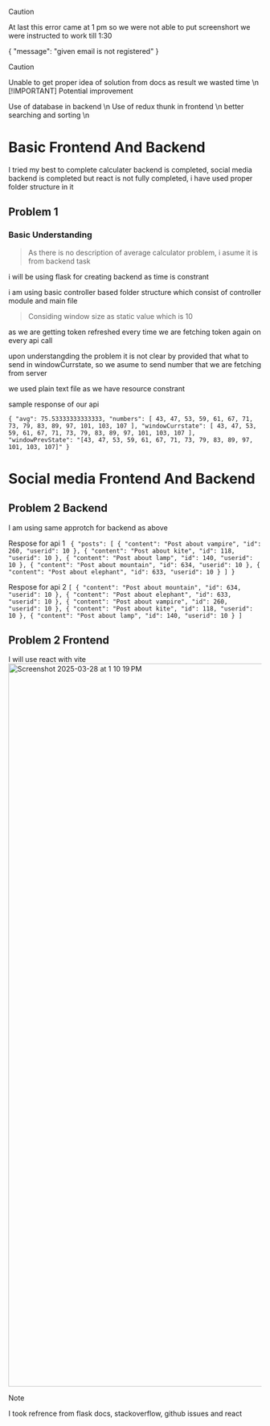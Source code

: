 > [!CAUTION]
> At last this error came at 1 pm so we were not able to put screenshort we were instructed to work till 1:30

{
"message": "given email is not registered"
}

> [!CAUTION]
> Unable to get proper idea of solution from docs as result we wasted time \n
> [!IMPORTANT]
> Potential improvement
>
> Use of database in backend \n
> Use of redux thunk in frontend \n
> better searching and sorting \n

# Basic Frontend And Backend

I tried my best to complete calculater backend is completed, social media backend is completed but react is not fully completed, i have used proper folder structure in it

## Problem 1

### Basic Understanding

> As there is no description of average calculator problem, i asume it is from backend task

i will be using flask for creating backend as time is constrant

i am using basic controller based folder structure which consist of controller module and main file

> Considing window size as static value which is 10

as we are getting token refreshed every time we are fetching token again on every api call

upon understangding the problem it is not clear by provided that what to send in windowCurrstate, so we asume to send number that we are fetching from server

we used plain text file as we have resource constrant

sample response of our api

`{
  "avg": 75.53333333333333,
  "numbers": [
    43,
    47,
    53,
    59,
    61,
    67,
    71,
    73,
    79,
    83,
    89,
    97,
    101,
    103,
    107
  ],
  "windowCurrstate": [
    43,
    47,
    53,
    59,
    61,
    67,
    71,
    73,
    79,
    83,
    89,
    97,
    101,
    103,
    107
  ],
  "windowPrevState": "[43, 47, 53, 59, 61, 67, 71, 73, 79, 83, 89, 97, 101, 103, 107]"
}`

# Social media Frontend And Backend

## Problem 2 Backend

I am using same approtch for backend as above

Respose for api 1
`
{
  "posts": [
    {
      "content": "Post about vampire",
      "id": 260,
      "userid": 10
    },
    {
      "content": "Post about kite",
      "id": 118,
      "userid": 10
    },
    {
      "content": "Post about lamp",
      "id": 140,
      "userid": 10
    },
    {
      "content": "Post about mountain",
      "id": 634,
      "userid": 10
    },
    {
      "content": "Post about elephant",
      "id": 633,
      "userid": 10
    }
  ]
}`

Respose for api 2
`[
    {
        "content": "Post about mountain",
        "id": 634,
        "userid": 10
    },
    {
        "content": "Post about elephant",
        "id": 633,
        "userid": 10
    },
    {
        "content": "Post about vampire",
        "id": 260,
        "userid": 10
    },
    {
        "content": "Post about kite",
        "id": 118,
        "userid": 10
    },
    {
        "content": "Post about lamp",
        "id": 140,
        "userid": 10
    }
]`

## Problem 2 Frontend

I will use react with vite
<img width="1440" alt="Screenshot 2025-03-28 at 1 10 19 PM" src="https://github.com/user-attachments/assets/b8cb913f-0151-4bac-a2fa-2b0fe9df4bba" />

> [!NOTE]
> I took refrence from flask docs, stackoverflow, github issues and react
